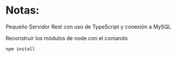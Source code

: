 # Notas:

Pequeño Servidor Rest con uso de TypeScript y conexión a MySQL

Reconstruir los módulos de node con el comando

```
npm install
```